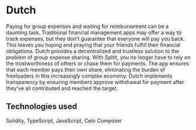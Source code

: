 # Dutch

Paying for group expenses and waiting for reimbursement can be a daunting task. Traditional financial management apps may offer a way to track expenses, but they don't guarantee that everyone will pay you back. This leaves you hoping and praying that your friends fulfill their financial obligations. Dutch provides a decentralized and trustless solution to the problem of group expense sharing. With Spltit, you no longer have to rely on the trustworthiness of others or chase them for payments. The app ensures that each member pays their own share, eliminating the burden of freeloaders in this increasingly complex economy. Dutch implements transparency by ensuring members approve withdrawal for payment after they've all contributed and reached the target.

## Technologies used

Solidity, TypeScript, JavaScript, Celo Composer
